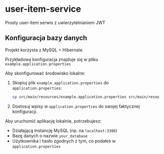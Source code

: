 # user-item-service
Prosty user-item serwis z uwierzytelnianiem JWT

## Konfiguracja bazy danych

Projekt korzysta z MySQL + Hibernate.

Przykładowa konfiguracja znajduje się w pliku `example.application.properties`

Aby skonfigurować środowisko lokalne:
1. Skopiuj plik `example.application.properties` do `application.properties`:

   ```bash
   cp src/main/resources/example.application.properties src/main/resources/application.properties
   ```

2. Dostosuj wpisy w `application.properties` do swojej faktycznej konfiguracji.

Aby uruchomić aplikację lokalnie, potrzebujesz:

- Działającą instancję MySQL (np. na `localhost:3306`)
- Bazę danych o nazwie `your_database`
- Użytkownika i hasło zgodnych z tym, co podałeś w `application.properties`